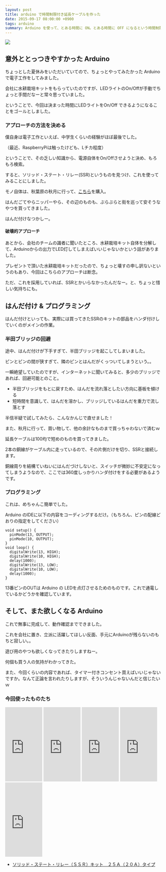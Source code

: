 ```yaml
---
layout: post
title: arduino で時間制限付き延長ケーブルを作った
date: 2015-09-17 08:00:00 +0900
tags: arduino
summary: Arduino を使って、とある時間に ON。とある時間に OFF になるという時間制限付き延長ケーブルを作ってみました。 ソリッド・ステート・リレーという電気信号により、通電させるか否かを制御できる部品を使い、実際に動くところまで持っていきます。
---
```


![](
https://skim.milk200.cc/20150917_arduino/IMG_2856.JPG)

## 意外ととっつきやすかった Arduino

ちょっとした夏休みをいただいていてので、ちょっとやってみたかった Arduinoで電子工作をしてみました。

会社に水耕栽培キットをもらっていたのですが、LEDライトのOn/Offが手動でちょっと手間だなーと常々思っていました。

ということで、今回は決まった時間にLEDライトをOn/Off できるようになることをゴールとしました。

### アプローチの方法を決める

僕自身は電子工作といえば、中学生くらいの経験がほぼ最後でした。

（最近、RaspberryPiは触ったけども、Lチカ程度）

ということで、その乏しい知識から、電源自体をOn/Offさせようと決め、もろもろ検索。

すると、ソリッド・ステート・リレー(SSR)というものを見つけ、これを使ってみることにしました。

モノ自体は、秋葉原の秋月に行って、[こちら](http://akizukidenshi.com/catalog/g/gK-00203/)を購入。

はんだごてやらニッパーやら、その辺のものも、ぶらぶらと街を巡って安そうなやつを買ってきました。

はんだ付けなつかしー。

#### 破壊的アプローチ

あとから、会社のチームの識者に聞いたところ、水耕栽培キット自体を分解して、Arduinoからの出力でLED灯してしまえばいいじゃないかという話がありました。

プレゼントで頂いた水耕栽培キットだったので、ちょっと壊すの申し訳ないというのもあり、今回はこちらのアプローチは断念。

ただ、これを採用していれば、SSRとかいらなかったんだなー。と、ちょっと惜しい気持ちにも。

## はんだ付け & プログラミング

はんだ付けといっても、実際には買ってきたSSRのキットの部品をハンダ付けしていくのがメインの作業。

### 半田ブリッジの回避

途中、はんだ付けが下手すぎて、半田ブリッジを起こしてしまいました。

ピンとピンの間が狭すぎて、隣のピンとはんだがくっついてしまうという。。

一瞬絶望していたのですが、インターネットに聞いてみると、多少のブリッジであれば、回避可能とのこと。

- 半田ブリッジをもとに戻すため、はんだを流れ落としたい方向に基板を傾ける
- 短時間を意識して、はんだを溶かし、ブリッジしているはんだを重力で流し落とす

半信半疑で試してみたら、こんなかんじで直せました！

また、秋月に行って、買い物して、他の余計なものまで買っちゃわないで済むｗ

延長ケーブルは100均で短めのものを買ってきました。

2本の銅線がケーブル内に走っているので、その片側だけを切り、SSRと接続します。

銅線周りを結構ていねいにはんだづけしないと、スイッチが微妙に不安定になってしまうようなので、ここでは360度しっかりハンダ付けをする必要があるようです。

### プログラミング

これは、めちゃんこ簡単でした。

Arduino のIDEに以下の内容をコーディングするだけ。（もちろん、ピンの配線どおりの指定をしてください）

```
void setup() {
  pinMode(13, OUTPUT);
  pinMode(10, OUTPUT);
}
void loop() {
  digitalWrite(13, HIGH);
  digitalWrite(10, HIGH);
  delay(1000);
  digitalWrite(13, LOW);
  digitalWrite(10, LOW);
  delay(1000);
}
```

13番ピンのOUTは Arduino の LEDを点灯させるためのものです。これで通電しているかどうかを確認しています。

## そして、また欲しくなる Arduino

これで無事に完成して、動作確認までできました。

これを会社に置き、立派に活躍してほしい反面、手元にArduinoが残らないのもちと寂しい。。

遊び用のやつも欲しくなってきたりしますねー。

何個も買う人の気持がわかってきた。

また、今回くらいの内容であれば、タイマー付きコンセント買えばいいじゃないですか。なんて正論を言われたりしますが、そういうんじゃないんだと信じたいｗ

### 今回使ったものたち

<iframe src="http://rcm-fe.amazon-adsystem.com/e/cm?lt1=_blank&bc1=000000&IS2=1&bg1=FFFFFF&fc1=000000&lc1=0000FF&t=tanukiti_blog-22&o=9&p=8&l=as4&m=amazon&f=ifr&ref=ss_til&asins=B0044X2E5S" style="width:120px;height:240px;" scrolling="no" marginwidth="0" marginheight="0" frameborder="0"></iframe>

<iframe src="http://rcm-fe.amazon-adsystem.com/e/cm?lt1=_blank&bc1=000000&IS2=1&bg1=FFFFFF&fc1=000000&lc1=0000FF&t=tanukiti_blog-22&o=9&p=8&l=as4&m=amazon&f=ifr&ref=ss_til&asins=B0029LGANO" style="width:120px;height:240px;" scrolling="no" marginwidth="0" marginheight="0" frameborder="0"></iframe>

<iframe src="http://rcm-fe.amazon-adsystem.com/e/cm?lt1=_blank&bc1=000000&IS2=1&bg1=FFFFFF&fc1=000000&lc1=0000FF&t=tanukiti_blog-22&o=9&p=8&l=as4&m=amazon&f=ifr&ref=ss_til&asins=B0072QBJT6" style="width:120px;height:240px;" scrolling="no" marginwidth="0" marginheight="0" frameborder="0"></iframe>

<iframe src="http://rcm-fe.amazon-adsystem.com/e/cm?lt1=_blank&bc1=000000&IS2=1&bg1=FFFFFF&fc1=000000&lc1=0000FF&t=tanukiti_blog-22&o=9&p=8&l=as4&m=amazon&f=ifr&ref=ss_til&asins=B007UMNXE6" style="width:120px;height:240px;" scrolling="no" marginwidth="0" marginheight="0" frameborder="0"></iframe>

<iframe src="http://rcm-fe.amazon-adsystem.com/e/cm?lt1=_blank&bc1=000000&IS2=1&bg1=FFFFFF&fc1=000000&lc1=0000FF&t=tanukiti_blog-22&o=9&p=8&l=as4&m=amazon&f=ifr&ref=ss_til&asins=B009ALRR9M" style="width:120px;height:240px;" scrolling="no" marginwidth="0" marginheight="0" frameborder="0"></iframe>

- [ソリッド・ステート・リレー（ＳＳＲ）キット　２５Ａ（２０Ａ）タイプ](http://akizukidenshi.com/catalog/g/gK-00203/)
